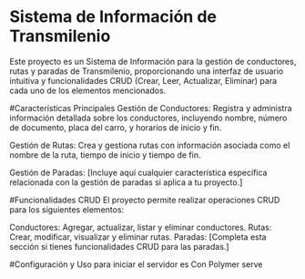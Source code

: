# Sistema de Información de Transmilenio
Este proyecto es un Sistema de Información para la gestión de conductores, rutas y paradas de Transmilenio, proporcionando una interfaz de usuario intuitiva y funcionalidades CRUD (Crear, Leer, Actualizar, Eliminar) para cada uno de los elementos mencionados.

#Características Principales
Gestión de Conductores: Registra y administra información detallada sobre los conductores, incluyendo nombre, número de documento, placa del carro, y horarios de inicio y fin.

Gestión de Rutas: Crea y gestiona rutas con información asociada como el nombre de la ruta, tiempo de inicio y tiempo de fin.

Gestión de Paradas: [Incluye aquí cualquier característica específica relacionada con la gestión de paradas si aplica a tu proyecto.]

#Funcionalidades CRUD
El proyecto permite realizar operaciones CRUD para los siguientes elementos:

Conductores: Agregar, actualizar, listar y eliminar conductores.
Rutas: Crear, modificar, visualizar y eliminar rutas.
Paradas: [Completa esta sección si tienes funcionalidades CRUD para las paradas.]

#Configuración y Uso
para iniciar el servidor es Con Polymer serve
